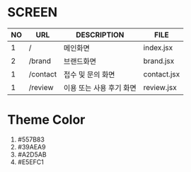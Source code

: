 # SCREEN

| NO  | URL | DESCRIPTION | FILE |
| --- | --- | ----------  | ---- |
|  1  |  /        | 메인화면 | index.jsx |
|  2  |  /brand  | 브랜드화면 | brand.jsx |
|  1  |  /contact  | 접수 및 문의 화면 | contact.jsx |
|  1  |  /review  | 이용 또는 사용 후기 화면 | review.jsx |

# Theme Color
1. #557B83
2. #39AEA9
3. #A2D5AB
4. #E5EFC1
